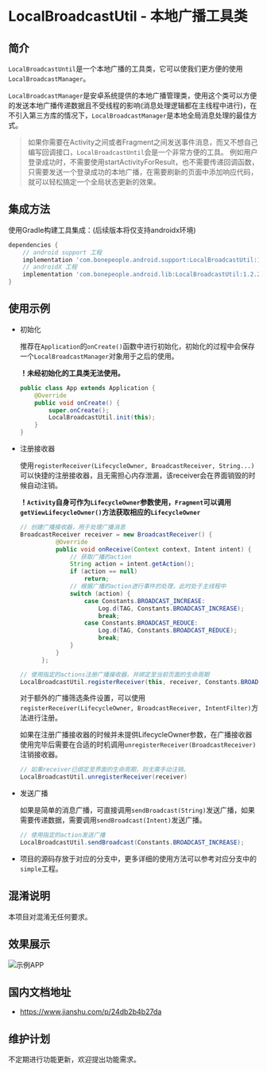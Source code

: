 # LocalBroadcastUtil - 本地广播工具类

## 简介
`LocalBroadcastUntil`是一个本地广播的工具类，它可以使我们更方便的使用`LocalBroadcastManager`。

`LocalBroadcastManager`是安卓系统提供的本地广播管理类，使用这个类可以方便的发送本地广播传递数据且不受线程的影响(消息处理逻辑都在主线程中进行)，在不引入第三方库的情况下，`LocalBroadcastManager`是本地全局消息处理的最佳方式。
> 如果你需要在Activity之间或者Fragment之间发送事件消息，而又不想自己编写回调接口，`LocalBroadcastUntil`会是一个非常方便的工具。
> 例如用户登录成功时，不需要使用startActivityForResult，也不需要传递回调函数，只需要发送一个登录成功的本地广播，在需要刷新的页面中添加响应代码，就可以轻松搞定一个全局状态更新的效果。

## 集成方法
使用Gradle构建工具集成：(后续版本将仅支持androidx环境)
```groovy
dependencies {
    // android support 工程
    implementation 'com.bonepeople.android.support:LocalBroadcastUtil:1.2.2'
    // androidX 工程
    implementation 'com.bonepeople.android.lib:LocalBroadcastUtil:1.2.2'
}
```

## 使用示例
* 初始化
  
  推荐在`Application`的`onCreate()`函数中进行初始化，初始化的过程中会保存一个`LocalBroadcastManager`对象用于之后的使用。
  
  **！未经初始化的工具类无法使用。**
  ```java
  public class App extends Application {
      @Override
      public void onCreate() {
          super.onCreate();
          LocalBroadcastUtil.init(this);
      }
  }
  ```
* 注册接收器
  
  使用`registerReceiver(LifecycleOwner, BroadcastReceiver, String...)`可以快捷的注册接收器，且无需担心内存泄漏，该receiver会在界面销毁的时候自动注销。

  **！`Activity`自身可作为`LifecycleOwner`参数使用，`Fragment`可以调用`getViewLifecycleOwner()`方法获取相应的`LifecycleOwner`**
  ```java
  // 创建广播接收器，用于处理广播消息
  BroadcastReceiver receiver = new BroadcastReceiver() {
            @Override
            public void onReceive(Context context, Intent intent) {
                // 获取广播的action
                String action = intent.getAction();
                if (action == null)
                    return;
                // 根据广播的action进行事件的处理，此时处于主线程中
                switch (action) {
                    case Constants.BROADCAST_INCREASE:
                        Log.d(TAG, Constants.BROADCAST_INCREASE);
                        break;
                    case Constants.BROADCAST_REDUCE:
                        Log.d(TAG, Constants.BROADCAST_REDUCE);
                        break;
                }
            }
        };
  
  // 使用指定的actions注册广播接收器，并绑定至当前页面的生命周期
  LocalBroadcastUtil.registerReceiver(this, receiver, Constants.BROADCAST_INCREASE, Constants.BROADCAST_REDUCE);
  ```
  对于额外的广播筛选条件设置，可以使用`registerReceiver(LifecycleOwner, BroadcastReceiver, IntentFilter)`方法进行注册。
  
  如果在注册广播接收器的时候并未提供LifecycleOwner参数，在广播接收器使用完毕后需要在合适的时机调用`unregisterReceiver(BroadcastReceiver)`注销接收器。
  ```java
  // 如果receiver已绑定至界面的生命周期，则无需手动注销。
  LocalBroadcastUtil.unregisterReceiver(receiver)
  ```
* 发送广播
  
  如果是简单的消息广播，可直接调用`sendBroadcast(String)`发送广播，如果需要传递数据，需要调用`sendBroadcast(Intent)`发送广播。
  ```java
  // 使用指定的action发送广播
  LocalBroadcastUtil.sendBroadcast(Constants.BROADCAST_INCREASE);
  ```
* 项目的源码存放于对应的分支中，更多详细的使用方法可以参考对应分支中的`simple`工程。

## 混淆说明
  本项目对混淆无任何要求。
  
## 效果展示
![示例APP](https://resources.mydaydream.com/img/2020/06/09/024a05e1-c313-4698-9637-821905a46c1b.jpg)

## 国内文档地址
* https://www.jianshu.com/p/24db2b4b27da

## 维护计划
不定期进行功能更新，欢迎提出功能需求。